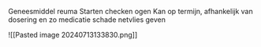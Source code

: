 Geneesmiddel reuma
Starten checken ogen
Kan op termijn, afhankelijk van dosering en zo medicatie schade netvlies geven

![[Pasted image 20240713133830.png]]